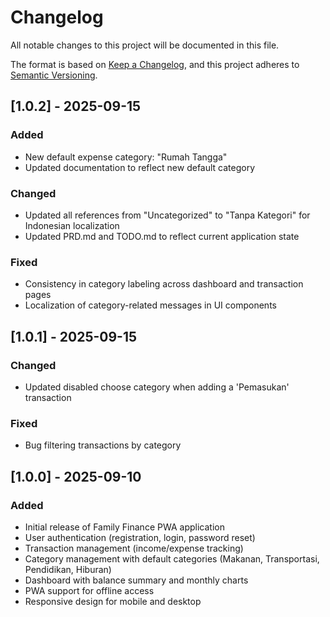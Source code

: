 # Changelog

All notable changes to this project will be documented in this file.

The format is based on [Keep a Changelog](https://keepachangelog.com/en/1.0.0/),
and this project adheres to [Semantic Versioning](https://semver.org/spec/v2.0.0.html).

## [1.0.2] - 2025-09-15

### Added
- New default expense category: "Rumah Tangga"
- Updated documentation to reflect new default category

### Changed
- Updated all references from "Uncategorized" to "Tanpa Kategori" for Indonesian localization
- Updated PRD.md and TODO.md to reflect current application state

### Fixed
- Consistency in category labeling across dashboard and transaction pages
- Localization of category-related messages in UI components

## [1.0.1] - 2025-09-15

### Changed
- Updated disabled choose category when adding a 'Pemasukan' transaction

### Fixed
- Bug filtering transactions by category

## [1.0.0] - 2025-09-10

### Added
- Initial release of Family Finance PWA application
- User authentication (registration, login, password reset)
- Transaction management (income/expense tracking)
- Category management with default categories (Makanan, Transportasi, Pendidikan, Hiburan)
- Dashboard with balance summary and monthly charts
- PWA support for offline access
- Responsive design for mobile and desktop